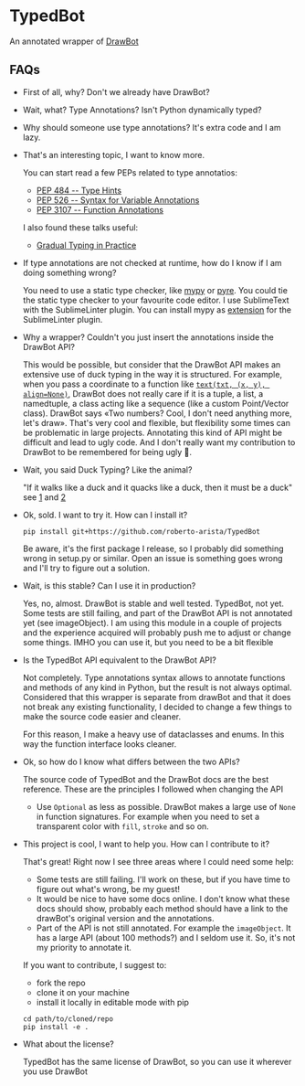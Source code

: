 # TypedBot
An annotated wrapper of [DrawBot](https://www.drawbot.com)

## FAQs

+ First of all, why? Don't we already have DrawBot?

+ Wait, what? Type Annotations? Isn't Python dynamically typed?

+ Why should someone use type annotations? It's extra code and I am lazy.

+ That's an interesting topic, I want to know more.

    You can start read a few PEPs related to type annotatios:
    + [PEP 484 -- Type Hints](https://www.python.org/dev/peps/pep-0484/)
    + [PEP 526 -- Syntax for Variable Annotations](https://www.python.org/dev/peps/pep-0526/)
    + [PEP 3107 -- Function Annotations](https://www.python.org/dev/peps/pep-3107/)

    I also found these talks useful:
    - [Gradual Typing in Practice](https://www.youtube.com/watch?v=Lj_9TyT3V98)

+ If type annotations are not checked at runtime, how do I know if I am doing something wrong?

    You need to use a static type checker, like [mypy](http://mypy-lang.org) or [pyre](https://pyre-check.org). You could tie the static type checker to your favourite code editor. I use SublimeText with the SublimeLinter plugin. You can install mypy as [extension](https://github.com/fredcallaway/SublimeLinter-contrib-mypy) for the SublimeLinter plugin.

+ Why a wrapper? Couldn't you just insert the annotations inside the DrawBot API?

    This would be possible, but consider that the DrawBot API makes an extensive use of duck typing in the way it is structured. For example, when you pass a coordinate to a function like [`text(txt, (x, y), align=None)`](https://www.drawbot.com/content/text/drawingText.html?highlight=text#drawBot.text), DrawBot does not really care if it is a tuple, a list, a namedtuple, a class acting like a sequence (like a custom Point/Vector class). DrawBot says «Two numbers? Cool, I don't need anything more, let's draw». That's very cool and flexible, but flexibility some times can be problematic in large projects.
    Annotating this kind of API might be difficult and lead to ugly code. And I don't really want my contribution to DrawBot to be remembered for being ugly 🥲.

+ Wait, you said Duck Typing? Like the animal?
    
    "If it walks like a duck and it quacks like a duck, then it must be a duck" see [1](https://en.wikipedia.org/wiki/Duck_typing) and [2](https://i.stack.imgur.com/DNeRD.jpg)

+ Ok, sold. I want to try it. How can I install it?

    `pip install git+https://github.com/roberto-arista/TypedBot`

    Be aware, it's the first package I release, so I probably did something wrong in setup.py or similar. Open an issue is something goes wrong and I'll try to figure out a solution.

+ Wait, is this stable? Can I use it in production?

    Yes, no, almost. DrawBot is stable and well tested. TypedBot, not yet. Some tests are still failing, and part of the DrawBot API is not annotated yet (see imageObject). I am using this module in a couple of projects and the experience acquired will probably push me to adjust or change some things. IMHO you can use it, but you need to be a bit flexible

+ Is the TypedBot API equivalent to the DrawBot API?

    Not completely. Type annotations syntax allows to annotate functions and methods of any kind in Python, but the result is not always optimal. Considered that this wrapper is separate from drawBot and that it does not break any existing functionality, I decided to change a few things to make the source code easier and cleaner.

    For this reason, I make a heavy use of dataclasses and enums. In this way the function interface looks cleaner.

+ Ok, so how do I know what differs between the two APIs?

    The source code of TypedBot and the DrawBot docs are the best reference.
    These are the principles I followed when changing the API
    + Use `Optional` as less as possible. DrawBot makes a large use of `None` in function signatures. For example when you need to set a transparent color with `fill`, `stroke` and so on. 

+ This project is cool, I want to help you. How can I contribute to it?

    That's great! Right now I see three areas where I could need some help:
    + Some tests are still failing. I'll work on these, but if you have time to figure out what's wrong, be my guest!
    + It would be nice to have some docs online. I don't know what these docs should show, probably each method should have a link to the drawBot's original version and the annotations.
    + Part of the API is not still annotated. For example the `imageObject`. It has a large API (about 100 methods?) and I seldom use it. So, it's not my priority to annotate it.

    If you want to contribute, I suggest to:
    + fork the repo
    + clone it on your machine
    + install it locally in editable mode with pip
    ```
    cd path/to/cloned/repo
    pip install -e .
    ```

+ What about the license?

    TypedBot has the same license of DrawBot, so you can use it wherever you use DrawBot


